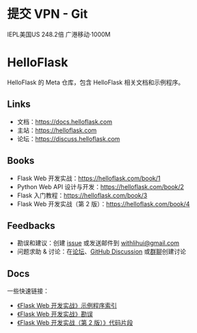 # 提交 VPN - Git
IEPL美国US 248.2倍 广港移动·1000M

# HelloFlask

HelloFlask 的 Meta 仓库，包含 HelloFlask 相关文档和示例程序。


## Links

- 文档：<https://docs.helloflask.com>
- 主站：<https://helloflask.com>
- 论坛：<https://discuss.helloflask.com>


## Books

- Flask Web 开发实战：<https://helloflask.com/book/1>
- Python Web API 设计与开发：<https://helloflask.com/book/2>
- Flask 入门教程：<https://helloflask.com/book/3>
- Flask Web 开发实战（第 2 版）：<https://helloflask.com/book/4>


## Feedbacks

- 勘误和建议：创建 [issue](https://github.com/greyli/helloflask/issues) 或发送邮件到 withlihui@gmail.com
- 问题求助 & 讨论：在[论坛](https://discuss.helloflask.com)、[GitHub Discussion](https://github.com/greyli/helloflask/discussions) 或[群聊](https://helloflask.com#discuss)创建讨论


## Docs

一些快速链接：

- [《Flask Web 开发实战》示例程序索引](https://docs.helloflask.com/examples/)
- [《Flask Web 开发实战》勘误](https://docs.helloflask.com/book/1/errata/)
- [《Flask Web 开发实战（第 2 版）》代码片段](https://docs.helloflask.com/book/4/snippets/)
